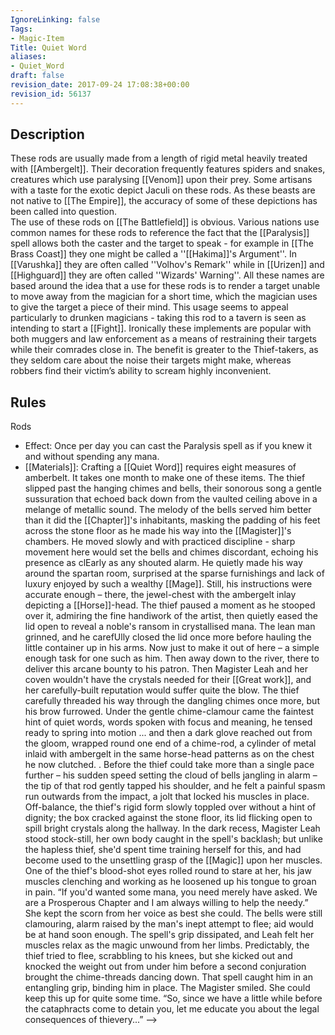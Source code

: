 ```yaml
---
IgnoreLinking: false
Tags:
- Magic-Item
Title: Quiet Word
aliases:
- Quiet_Word
draft: false
revision_date: 2017-09-24 17:08:38+00:00
revision_id: 56137
---
```


## Description
These rods are usually made from a length of rigid metal heavily treated with [[Ambergelt]]. Their decoration frequently features spiders and snakes, creatures which use paralysing [[Venom]] upon their prey. Some artisans with a taste for the exotic depict Jaculi on these rods. As these beasts are not native to [[The Empire]], the accuracy of some of these depictions has been called into question.  
The use of these rods on [[The Battlefield]] is obvious. Various nations use common names for these rods to reference the fact that the [[Paralysis]] spell allows both the caster and the target to speak - for example in [[The Brass Coast]] they one might be called a ''[[Hakima]]'s Argument''. In [[Varushka]] they are often called ''Volhov's Remark'' while in [[Urizen]] and [[Highguard]] they are often called ''Wizards' Warning''. All these names are based around the idea that a use for these rods is to render a target unable to move away from the magician for a short time, which the magician uses to give the target a piece of their mind. This usage seems to appeal particularly to drunken magicians - taking this rod to a tavern is seen as intending to start a [[Fight]]. 
Ironically these implements are popular with both muggers and law enforcement as a means of restraining their targets while their comrades close in. The benefit is greater to the Thief-takers, as they seldom care about the noise their targets might make, whereas robbers find their victim’s ability to scream highly inconvenient.
## Rules
Rods
* Effect: Once per day you can cast the Paralysis spell as if you knew it and without spending any mana.
* [[Materials]]: Crafting a [[Quiet Word]] requires eight measures of amberbelt. It takes one month to make one of these items.
The thief slipped past the hanging chimes and bells, their sonorous song a gentle sussuration that echoed back down from the vaulted ceiling above in a melange of metallic sound. The melody of the bells served him better than it did the [[Chapter]]'s inhabitants, masking the padding of his feet across the stone floor as he made his way into the [[Magister]]'s chambers. He moved slowly and with practiced discipline - sharp movement here would set the bells and chimes discordant, echoing his presence as clEarly as any shouted alarm.
He quietly made his way around the spartan room, surprised at the sparse furnishings and lack of luxury enjoyed by such a wealthy [[Mage]]. Still, his instructions were accurate enough – there, the jewel-chest with the ambergelt inlay depicting a [[Horse]]-head. The thief paused a moment as he stooped over it, admiring the fine handiwork of the artist, then quietly eased the lid open to reveal a noble's ransom in crystallised mana.
The lean man grinned, and he carefUlly closed the lid once more before hauling the little container up in his arms. Now just to make it out of here – a simple enough task for one such as him. Then away down to the river, there to deliver this arcane bounty to his patron. Then Magister Leah and her coven wouldn't have the crystals needed for their [[Great work]], and her carefully-built reputation would suffer quite the blow.
The thief carefully threaded his way through the dangling chimes once more, but his brow furrowed. Under the gentle chime-clamour came the faintest hint of quiet words, words spoken with focus and meaning, he tensed ready to spring into motion ... and then a dark glove reached out from the gloom, wrapped round one end of a chime-rod, a cylinder of metal inlaid with ambergelt in the same horse-head patterns as on the chest he now clutched. .
Before the thief could take more than a single pace further – his sudden speed setting the cloud of bells jangling in alarm – the tip of that rod gently tapped his shoulder, and he felt a painful spasm run outwards from the impact, a jolt that locked his muscles in place. Off-balance, the thief's rigid form slowly toppled over without a hint of dignity; the box cracked against the stone floor, its lid flicking open to spill bright crystals along the hallway.
In the dark recess, Magister Leah stood stock-still, her own body caught in the spell's backlash; but unlike the hapless thief, she'd spent time training herself for this, and had become used to the unsettling grasp of the [[Magic]] upon her muscles. One of the thief's blood-shot eyes rolled round to stare at her, his jaw muscles clenching and working as he loosened up his tongue to groan in pain.
“If you'd wanted some mana, you need merely have asked. We are a Prosperous Chapter and I am always willing to help the needy.” She kept the scorn from her voice as best she could.
The bells were still clamouring, alarm raised by the man's inept attempt to flee; aid would be at hand soon enough.
The spell's grip dissipated, and Leah felt her muscles relax as the magic unwound from her limbs. Predictably, the thief tried to flee, scrabbling to his knees, but she kicked out and knocked the weight out from under him before a second conjuration brought the chime-threads dancing down. That spell caught him in an entangling grip, binding him in place.
The Magister smiled. She could keep this up for quite some time.
“So, since we have a little while before the cataphracts come to detain you, let me educate you about the legal consequences of thievery...” -->